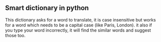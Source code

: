 ## Smart dictionary in python

This dictionary asks for a word to translate, it is case insensitive but works for a word which needs to be a capital case (like Paris, London). it also if you type your word incorrectly, it will find the similar words and suggest those too.
